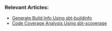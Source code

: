 ### Relevant Articles:

- [Generate Build Info Using sbt-buildinfo](https://www.baeldung.com/scala/sbt-generate-build-info)
- [Code Coverage Analysis Using sbt-scoverage](https://www.baeldung.com/scala/sbt-scoverage-code-analysis)
